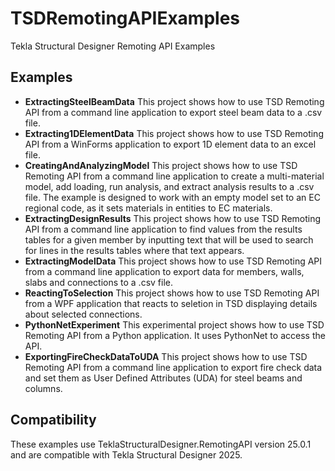 # TSDRemotingAPIExamples
Tekla Structural Designer Remoting API Examples

## Examples

* **ExtractingSteelBeamData**
This project shows how to use TSD Remoting API from a command line application to export steel beam data to a .csv file.
* **Extracting1DElementData**
This project shows how to use TSD Remoting API from a WinForms application to export 1D element data to an excel file.
* **CreatingAndAnalyzingModel**
This project shows how to use TSD Remoting API from a command line application to create a multi-material model, add loading, run analysis, and extract analysis results to a .csv file.
The example is designed to work with an empty model set to an EC regional code, as it sets materials in entities to EC materials.
* **ExtractingDesignResults** 
This project shows how to use TSD Remoting API from a command line application to find values from the results tables for a given member by inputting text that will be used to search for lines in the results tables where that text appears.
* **ExtractingModelData** 
This project shows how to use TSD Remoting API from a command line application to export data for members, walls, slabs and connections to a .csv file.
* **ReactingToSelection**
This project shows how to use TSD Remoting API from a WPF application that reacts to seletion in TSD displaying details about selected connections.
* **PythonNetExperiment**
This experimental project shows how to use TSD Remoting API from a Python application. It uses PythonNet to access the API.
* **ExportingFireCheckDataToUDA**
This project shows how to use TSD Remoting API from a command line application to export fire check data and set them as User Defined Attributes (UDA) for steel beams and columns.

## Compatibility

These examples use TeklaStructuralDesigner.RemotingAPI version 25.0.1 and are compatible with Tekla Structural Designer 2025.
